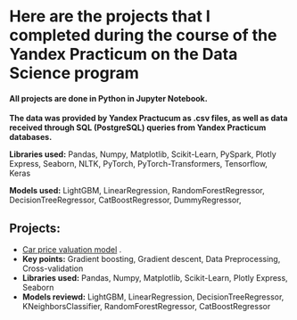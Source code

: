 # Here are the projects that I completed during the course of the Yandex Practicum on the Data Science program

#### **All projects are done in Python in Jupyter Notebook.**

**The data was provided by Yandex Practucum as .csv files, as well as data received through SQL (PostgreSQL) queries from Yandex Practicum databases.**

**Libraries used:** Pandas, Numpy, Matplotlib, Scikit-Learn, PySpark, Plotly Express, Seaborn, NLTK, PyTorch, PyTorch-Transformers, Tensorflow, Keras

**Models used:** LightGBM,  LinearRegression, RandomForestRegressor, DecisionTreeRegressor, CatBoostRegressor, DummyRegressor,

## Projects:
- [Car price valuation model](https://github.com/Andrey-Kosov/Projects/tree/main/car_price_valuation_model) . 
 - **Key points:** Gradient boosting, Gradient descent, Data Preprocessing, Cross-validation
 - **Libraries used:** Pandas, Numpy, Matplotlib, Scikit-Learn, Plotly Express, Seaborn
 - **Models reviewd:** LightGBM, LinearRegression, DecisionTreeRegressor, KNeighborsClassifier, RandomForestRegressor, CatBoostRegressor




